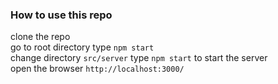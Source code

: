 
### How to use this repo
clone the repo </br>
go to root directory type `npm start`</br>
change directory `src/server` type `npm start` to start the server</br> 
open the browser `http://localhost:3000/`</br>


